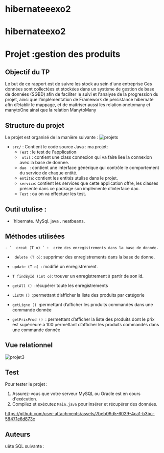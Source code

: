 # hibernateeexo2
# hibernateexo2

# Projet :gestion des produits

## Objectif du TP
Le but de ce rapport est de suivre les stock    au sein d'une entreprise Ces données sont collectées et stockées dans un système de gestion de base de données (SGBD) afin de faciliter le suivi et l'analyse de la progression du projet, ainsi que l’implémentation de Framework de persistance hibernate afin d’établir le mappage, et de maitriser aussi les relation onetomany et manytoOne ainsi que la relation ManytoMany 
## Structure du projet
Le projet est organisé de la manière suivante :
![projets](https://github.com/user-attachments/assets/d19cd904-5f3c-41d1-b8c1-007d35f8fb20)





  - `src/` : Contient le code source Java : 
ma.projet: 
     - `Test` : le test de l'application
     - ` util` : contient  une class connexion qui va faire liee la connexion avec 
la base de donnee. 
     - `dao ` : contient  une interface générique qui contrôle le comportement du 
service de chaque entité. 
     - ` entité `: contient les entités utulise dans le projet. 
     - ` service `: contient les services que cette application offre, les classes 
présente dans ce package son implémente d’interface dao. 
     - `Test` : ou on va effectuer les test. 


## Outil utulise :
  - `hibernate.
MySql.
java .
neatbeans.
## Méthodes utilisées

    - `  creat (T o) ` :  crée des enregistrements dans la base de donnée. 
  
  - `  delete (T o) `: supprimer des enregistrements dans la base de donne.

  - `update (T o) `:  modifié un enregistrement. 
    
  - ` T findById (int o) `: trouver un  enregistrement à partir de son id. 

   - `getAll () `:récupérer toute les enregistrements

   -  `ListM () `:permettant d’afficher la liste des produits par catégorie


  - `getLigne () `:permettant d’afficher les produits commandés dans une commande donnée
    
- `getPrixProd () `: permettant d’afficher la liste des produits dont le prix est supérieure à 100   permettant d’afficher les produits commandés dans une commande donnée


## Vue relationnel 
![projet3](https://github.com/user-attachments/assets/5c9da0c5-9289-4363-8a9d-054f8ad0160a)





## Test
Pour tester le projet :
1. Assurez-vous que votre serveur MySQL ou Oracle est en cours d'exécution.
3. Compilez et exécutez `Main.java` pour insérer et récupérer des données.










https://github.com/user-attachments/assets/7beb09d5-6029-4ca1-b3bc-58471e6d873c






## Auteurs

uête SQL suivante :
 

 
 
